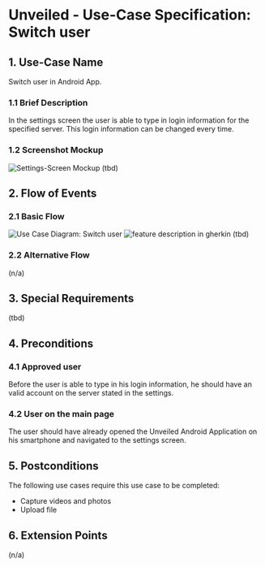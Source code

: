 # Unveiled - Use-Case Specification: Switch user

## 1. Use-Case Name
Switch user in Android App.

### 1.1 Brief Description
In the settings screen the user is able to type in login information for the specified server. This login information can be changed every time.

### 1.2 Screenshot Mockup
![][screenshot]
(tbd)

## 2. Flow of Events

### 2.1 Basic Flow
![][basic flow]
![][gherkin]
(tbd)

### 2.2 Alternative Flow
(n/a)


## 3. Special Requirements
(tbd)


## 4. Preconditions

### 4.1 Approved user
Before the user is able to type in his login information, he should have an valid account on the server stated in the settings.

### 4.2 User on the main page
The user should have already opened the Unveiled Android Application on his smartphone and navigated to the settings screen.

## 5. Postconditions
The following use cases require this use case to be completed:
- Capture videos and photos
- Upload file


## 6. Extension Points
(n/a)

<!-- Link definitions: -->
[basic flow]: https://raw.githubusercontent.com/SAS-Systems/Unveiled-Documentation/master/Bilder/UC_Diagrams/UC_Diagram_Switch_user.png "Use Case Diagram: Switch user"

[screenshot]: .. "Settings-Screen Mockup"
[gherkin]: .. "feature description in gherkin"
